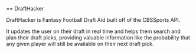 == DraftHacker

DraftHacker is Fantasy Football Draft Aid built off of the CBSSports API.

It updates the user on their draft in real time and helps them search and plan their draft picks, providing valuable information like the probability that any given player will still be available on their next draft pick. 
